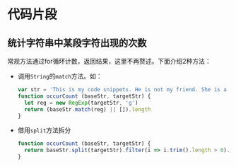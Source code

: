 # 代码片段

## 统计字符串中某段字符出现的次数

常规方法通过for循环计数，返回结果，这里不再赘述。下面介绍2种方法：

- 调用`String`的`match`方法。如：

  ```javascript
  var str = 'This is my code snippets. He is not my friend. She is a good girl.' // 统计is出现的次数
  function occurCount (baseStr, targetStr) {
    let reg = new RegExp(targetStr, 'g')
    return (baseStr.match(reg) || []).length
  }
  ```

- 借用`split`方法拆分

  ```javascript
  function occurCount (baseStr, targetStr) {
    return baseStr.split(targetStr).filter(i => i.trim().length > 0).length
  }
  ```